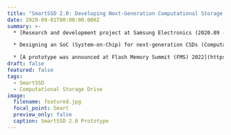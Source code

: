 ```yaml
---
title: "SmartSSD 2.0: Developing Next-Generation Computational Storage Drive"
date: 2020-09-01T00:00:00.000Z
summary: >-
  * [Research and development project at Samsung Electronics (2020.09 - 2021.08)](https://news.samsung.com/global/samsung-electronics-develops-second-generation-smartssd-computational-storage-drive-with-upgraded-processing-functionality)

  * Designing an SoC (System-on-Chip) for next-generation CSDs (Computational Storage Drives)

  * [A prototype was announced at Flash Memory Summit (FMS) 2022](https://blocksandfiles.com/2022/08/08/samsung-lays-tasty-flash-eggs-at-fms-2022/)
draft: false
featured: false
tags:
  - SmartSSD
  - Computational Storage Drive
image:
  filename: featured.jpg
  focal_point: Smart
  preview_only: false
  caption: SmartSSD 2.0 Prototype
---
```


